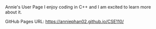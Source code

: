 Annie's User Page
I enjoy coding in C++ and I am excited to learn more about it.

GitHub Pages URL:
https://anniephan02.github.io/CSE110/
